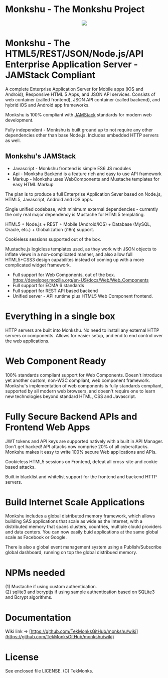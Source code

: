 # Monkshu - The Monkshu Project
<p align="center"><img src="https://github.com/TekMonksGitHub/monkshu/blob/master/frontend/framework/img/logo_512.png?raw=true"></p>

Monkshu - The HTML5/REST/JSON/Node.js/API Enterprise Application Server - JAMStack Compliant
=============================================================================================
A complete Enterprise Application Server for Mobile apps (iOS and Android), Responsive HTML 5 Apps, and JSON API services. Consists of web container (called frontend), JSON API container (called backend), and hybrid iOS and Android app frameworks. 

Monkshu is 100% compliant with [JAMStack](https://jamstack.org) standards for modern web development. 

Fully independent - Monkshu is built ground up to not require any other dependencies other than base Node.js. Includes embedded HTTP servers as well.

## Monkshu's JAMStack
* Javascript - Monkshu frontend is simple ES6 JS modules  
* Api - Monkshu Backend is a feature rich and easy to use API framework  
* Markup - Monkshu uses WebComponents and Mustache templates for easy HTML Markup  

The plan is to produce a full Enterprise Application Sever based on Node.js, HTML5, Javascript, Android and iOS apps.

Single unified codebase, with minimum external dependencies - currently the only real major dependency is Mustache for HTML5 templating.

HTML5 + Node.js + REST + Mobile (Android/iOS) + Database (MySQL, Oracle, etc.) + Globalization (i18n) support.

Cookieless sessions supported out of the box.

Mustache.js logicless templates used, as they work with JSON objects to inflate views in a non-complicated manner,
and also allow full HTML5+CSS3 design capabilites instead of coming up with a more complicated widget framework.

* Full support for Web Components, out of the box. https://developer.mozilla.org/en-US/docs/Web/Web_Components
* Full support for ECMA 6 standards
* Full support for REST API based backend
* Unified server - API runtime plus HTML5 Web Component frontend.
  
Everything in a single box
==========================
HTTP servers are built into Monkshu. No need to install any external HTTP servers or components. Allows for easier setup, and end to end control over the web applications. 

Web Component Ready
===================
100% standards compliant support for Web Components. Doesn't introduce yet another custom, non-W3C compliant, web component framework. Monkshu's implementation of web components is fully standards compliant, supported by all modern web browsers, and doesn't require one to learn new technologies beyond standard HTML, CSS and Javascript. 

 
Fully Secure Backend APIs and Frontend Web Apps
================================================
JWT tokens and API keys are supported natively with a built in API Manager. Don't get hacked! API attacks now comprise 20% of all cyberattacks. Monkshu makes it easy to write 100% secure Web applications and APIs.

Cookieless HTML5 sessions on Frontend, defeat all cross-site and cookie based attacks.

Built in blacklist and whitelist support for the frontend and backend HTTP servers. 

Build Internet Scale Applications
==================================
Monkshu includes a global distributed memory framework, which allows building SAS applications that scale as wide as the Internet, with a distributed memory that spans clusters, countries, multiple clould providers and data centers. You can now easily buid applications at the same global scale as Facebook or Google. 

There is also a global event management system using a Publish/Subscribe global dashboard, running on top the global distribued memory.

NPMs needed
===========
(1) Mustache if using custom authentication.  
(2) sqlite3 and bcryptjs if using sample authentication based on SQLite3 and Bcrypt algorithms.

Documentation
===========
Wiki link -> [https://github.com/TekMonksGitHub/monkshu/wiki](https://github.com/TekMonksGitHub/monkshu/wiki)

License
==========
See enclosed file LICENSE. (C) TekMonks.
